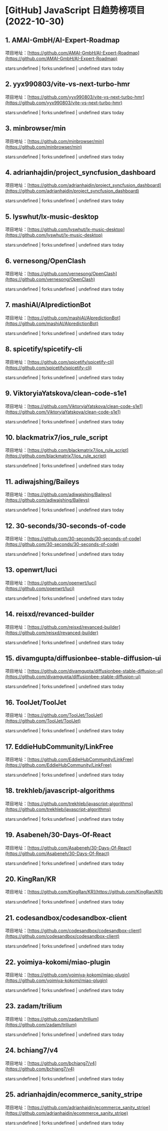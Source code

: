# [GitHub] JavaScript 日趋势榜项目(2022-10-30)

## 1. AMAI-GmbH/AI-Expert-Roadmap 

项目地址：[https://github.com/AMAI-GmbH/AI-Expert-Roadmap](https://github.com/AMAI-GmbH/AI-Expert-Roadmap)

stars:undefined | forks:undefined | undefined stars today 



## 2. yyx990803/vite-vs-next-turbo-hmr 

项目地址：[https://github.com/yyx990803/vite-vs-next-turbo-hmr](https://github.com/yyx990803/vite-vs-next-turbo-hmr)

stars:undefined | forks:undefined | undefined stars today 



## 3. minbrowser/min 

项目地址：[https://github.com/minbrowser/min](https://github.com/minbrowser/min)

stars:undefined | forks:undefined | undefined stars today 



## 4. adrianhajdin/project_syncfusion_dashboard 

项目地址：[https://github.com/adrianhajdin/project_syncfusion_dashboard](https://github.com/adrianhajdin/project_syncfusion_dashboard)

stars:undefined | forks:undefined | undefined stars today 



## 5. lyswhut/lx-music-desktop 

项目地址：[https://github.com/lyswhut/lx-music-desktop](https://github.com/lyswhut/lx-music-desktop)

stars:undefined | forks:undefined | undefined stars today 



## 6. vernesong/OpenClash 

项目地址：[https://github.com/vernesong/OpenClash](https://github.com/vernesong/OpenClash)

stars:undefined | forks:undefined | undefined stars today 



## 7. mashiAl/AIpredictionBot 

项目地址：[https://github.com/mashiAl/AIpredictionBot](https://github.com/mashiAl/AIpredictionBot)

stars:undefined | forks:undefined | undefined stars today 



## 8. spicetify/spicetify-cli 

项目地址：[https://github.com/spicetify/spicetify-cli](https://github.com/spicetify/spicetify-cli)

stars:undefined | forks:undefined | undefined stars today 



## 9. ViktoryiaYatskova/clean-code-s1e1 

项目地址：[https://github.com/ViktoryiaYatskova/clean-code-s1e1](https://github.com/ViktoryiaYatskova/clean-code-s1e1)

stars:undefined | forks:undefined | undefined stars today 



## 10. blackmatrix7/ios_rule_script 

项目地址：[https://github.com/blackmatrix7/ios_rule_script](https://github.com/blackmatrix7/ios_rule_script)

stars:undefined | forks:undefined | undefined stars today 



## 11. adiwajshing/Baileys 

项目地址：[https://github.com/adiwajshing/Baileys](https://github.com/adiwajshing/Baileys)

stars:undefined | forks:undefined | undefined stars today 



## 12. 30-seconds/30-seconds-of-code 

项目地址：[https://github.com/30-seconds/30-seconds-of-code](https://github.com/30-seconds/30-seconds-of-code)

stars:undefined | forks:undefined | undefined stars today 



## 13. openwrt/luci 

项目地址：[https://github.com/openwrt/luci](https://github.com/openwrt/luci)

stars:undefined | forks:undefined | undefined stars today 



## 14. reisxd/revanced-builder 

项目地址：[https://github.com/reisxd/revanced-builder](https://github.com/reisxd/revanced-builder)

stars:undefined | forks:undefined | undefined stars today 



## 15. divamgupta/diffusionbee-stable-diffusion-ui 

项目地址：[https://github.com/divamgupta/diffusionbee-stable-diffusion-ui](https://github.com/divamgupta/diffusionbee-stable-diffusion-ui)

stars:undefined | forks:undefined | undefined stars today 



## 16. ToolJet/ToolJet 

项目地址：[https://github.com/ToolJet/ToolJet](https://github.com/ToolJet/ToolJet)

stars:undefined | forks:undefined | undefined stars today 



## 17. EddieHubCommunity/LinkFree 

项目地址：[https://github.com/EddieHubCommunity/LinkFree](https://github.com/EddieHubCommunity/LinkFree)

stars:undefined | forks:undefined | undefined stars today 



## 18. trekhleb/javascript-algorithms 

项目地址：[https://github.com/trekhleb/javascript-algorithms](https://github.com/trekhleb/javascript-algorithms)

stars:undefined | forks:undefined | undefined stars today 



## 19. Asabeneh/30-Days-Of-React 

项目地址：[https://github.com/Asabeneh/30-Days-Of-React](https://github.com/Asabeneh/30-Days-Of-React)

stars:undefined | forks:undefined | undefined stars today 



## 20. KingRan/KR 

项目地址：[https://github.com/KingRan/KR](https://github.com/KingRan/KR)

stars:undefined | forks:undefined | undefined stars today 



## 21. codesandbox/codesandbox-client 

项目地址：[https://github.com/codesandbox/codesandbox-client](https://github.com/codesandbox/codesandbox-client)

stars:undefined | forks:undefined | undefined stars today 



## 22. yoimiya-kokomi/miao-plugin 

项目地址：[https://github.com/yoimiya-kokomi/miao-plugin](https://github.com/yoimiya-kokomi/miao-plugin)

stars:undefined | forks:undefined | undefined stars today 



## 23. zadam/trilium 

项目地址：[https://github.com/zadam/trilium](https://github.com/zadam/trilium)

stars:undefined | forks:undefined | undefined stars today 



## 24. bchiang7/v4 

项目地址：[https://github.com/bchiang7/v4](https://github.com/bchiang7/v4)

stars:undefined | forks:undefined | undefined stars today 



## 25. adrianhajdin/ecommerce_sanity_stripe 

项目地址：[https://github.com/adrianhajdin/ecommerce_sanity_stripe](https://github.com/adrianhajdin/ecommerce_sanity_stripe)

stars:undefined | forks:undefined | undefined stars today 



